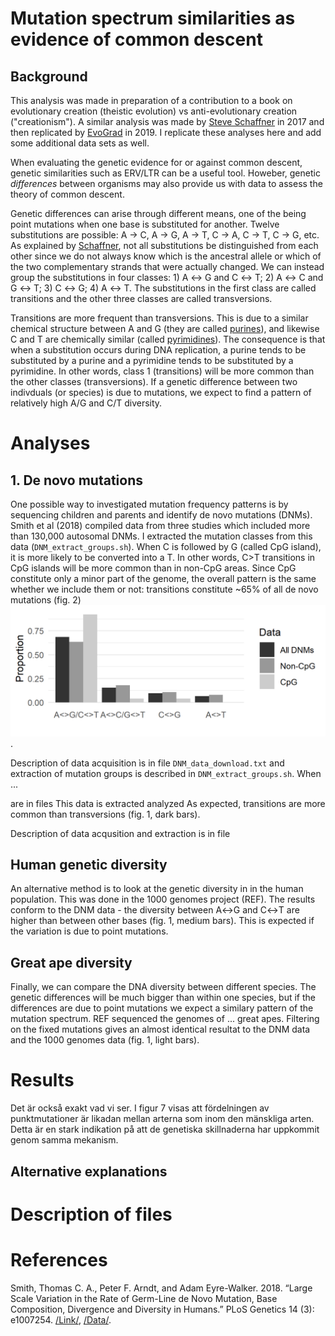 # Mutation spectrum similarities as evidence of common descent

## Background
This analysis was made in preparation of a contribution to a book on evolutionary creation (theistic evolution) vs anti-evolutionary creation ("creationism"). A similar analysis was made by  [Steve Schaffner](https://biologos.org/articles/testing-common-ancestry-its-all-about-the-mutations) in 2017 and then replicated by [EvoGrad](https://evograd.wordpress.com/2019/02/20/human-genetics-confirms-mutations-as-the-drivers-of-diversity-and-evolution/) in 2019. I replicate these analyses here and add some additional data sets as well.

When evaluating the genetic evidence for or against common descent, genetic similarities such as ERV/LTR can be a useful tool. Howeber, genetic *differences* between organisms may also provide us with data to assess the theory of common descent.

Genetic differences can arise through different means, one of the being point mutations when one base is substituted for another. Twelve substitutions are possible: A → C, A → G, A → T, C → A, C → T, C → G, etc. As explained by [Schaffner](https://biologos.org/articles/testing-common-ancestry-its-all-about-the-mutations), not all substitutions be distinguished from each other since we do not always know which is the ancestral allele or which of the two complementary strands that were actually changed. We can instead group the substitutions in four classes: 1) A ↔ G and C ↔ T; 2) A ↔ C and G ↔ T; 3) C ↔ G; 4) A ↔ T. The substitutions in the first class are called transitions and the other three classes are called transversions.

Transitions are more frequent than transversions. This is due to a similar chemical structure between A and G (they are called [purines](https://en.wikipedia.org/wiki/Purine)), and likewise C and T are chemically similar (called [pyrimidines](https://en.wikipedia.org/wiki/Pyrimidine)). The consequence is that when a substitution occurs during DNA replication, a purine tends to be substituted by a purine and a pyrimidine tends to be substituted by a pyrimidine. In other words, class 1 (transitions) will be more common than the other classes (transversions). If a genetic difference between two indivduals (or species) is due to mutations, we expect to find a pattern of relatively high A/G and C/T diversity.

# Analyses
## 1. De novo mutations
One possible way to investigated mutation frequency patterns is by sequencing children and parents and identify de novo mutations (DNMs). Smith et al (2018) compiled data from three studies which included more than 130,000 autosomal DNMs. I extracted the mutation classes from this data (`DNM_extract_groups.sh`). When C is followed by G (called CpG island), it is more likely to be converted into a T. In other words, C>T transitions in CpG islands will be more common than in non-CpG areas. Since CpG constitute only a minor part of the genome, the overall pattern is the same whether we include them or not: transitions constitute ~65% of all de novo mutations (fig. 2) ![DNM allele frequency spectrum](figures/DNMs.png).

Description of data acquisition ìs in file `DNM_data_download.txt` and extraction of mutation groups is described in `DNM_extract_groups.sh`. When ... 

 are in files This data is extracted analyzed As expected, transitions are more common than transversions (fig. 1, dark bars).

Description of data acqusition and extraction is in file 

## Human genetic diversity
An alternative method is to look at the genetic diversity in in the human population. This was done in the 1000 genomes project (REF). The results conform to the DNM data - the diversity between A↔G and C↔T are higher than between other bases (fig. 1, medium bars). This is expected if the variation is due to point mutations.

## Great ape diversity
Finally, we can compare the DNA diversity between different species. The genetic differences will be much bigger than within one species, but if the differences are due to point mutations we expect a similary pattern of the mutation spectrum. REF sequenced the genomes of ... great apes. Filtering on the fixed mutations gives an almost identical resultat to the DNM data and the 1000 genomes data (fig. 1, light bars).

# Results
Det är också exakt vad vi ser. I figur 7 visas att fördelningen av punktmutationer är likadan mellan arterna som inom den mänskliga arten. Detta är en stark indikation på att de genetiska skillnaderna har uppkommit genom samma mekanism.

## Alternative explanations

# Description of files

# References
Smith, Thomas C. A., Peter F. Arndt, and Adam Eyre-Walker. 2018. “Large Scale Variation in the Rate of Germ-Line de Novo Mutation, Base Composition, Divergence and Diversity in Humans.” PLoS Genetics 14 (3): e1007254. [/Link/](https://journals.plos.org/plosgenetics/article?id=10.1371/journal.pgen.1007254), [/Data/](https://datadryad.org/stash/landing/show?big=showme&id=doi%3A10.5061%2Fdryad.935vc).